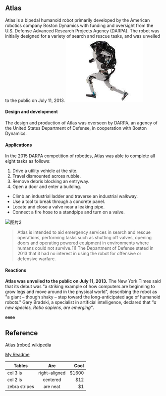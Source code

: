 ## Atlas
Atlas is a bipedal humanoid robot primarily developed by the American robotics company Boston Dynamics with funding and oversight from the U.S. Defense Advanced Research Projects Agency (DARPA). The robot was initially designed for a variety of search and rescue tasks, and was unveiled to the public on July 11, 2013.
![图片1](./atlas.jpg)
#### Design and development
The design and production of Atlas was overseen by DARPA, an agency of the United States Department of Defense, in cooperation with Boston Dynamics. 

#### Applications

In the 2015 DARPA competition of robotics, Atlas was able to complete all eight tasks as follows:

1. Drive a utility vehicle at the site.
2. Travel dismounted across rubble.
3. Remove debris blocking an entryway.
4. Open a door and enter a building.
   
* Climb an industrial ladder and traverse an industrial walkway.
* Use a tool to break through a concrete panel.
* Locate and close a valve near a leaking pipe.
* Connect a fire hose to a standpipe and turn on a valve.

![图片2](https://upload.wikimedia.org/wikipedia/commons/8/83/Atlas_connecting_a_hose.jpg)

> Atlas is intended to aid emergency services in search and rescue operations, performing tasks such as shutting off valves, opening doors and operating powered equipment in environments where humans could not survive.[1] The Department of Defense stated in 2013 that it had no interest in using the robot for offensive or defensive warfare.

#### Reactions
**Atlas was unveiled to the public on July 11, 2013.** The New York Times said that its debut was "a striking example of how computers are beginning to grow legs and move around in the physical world", describing the robot as "a giant – though shaky – step toward the long-anticipated age of humanoid robots." Gary Bradski, a specialist in artificial intelligence, declared that *"a new species, Robo sapiens, are emerging"*.


~~aaaa~~



## Reference
[Atlas (robot) wikipedia]([http://](https://en.wikipedia.org/wiki/Atlas_(robot)))

[My Readme](./template.md)


| Tables        | Are           | Cool  |
| ------------- |:-------------:| -----:|
| col 3 is      | right-aligned | $1600 |
| col 2 is      | centered      |   $12 |
| zebra stripes | are neat      |    $1 |